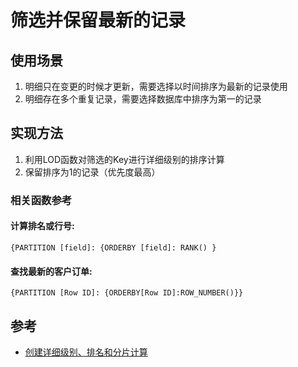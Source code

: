 # 筛选并保留最新的记录

## 使用场景

1. 明细只在变更的时候才更新，需要选择以时间排序为最新的记录使用
2. 明细存在多个重复记录，需要选择数据库中排序为第一的记录

## 实现方法

1. 利用LOD函数对筛选的Key进行详细级别的排序计算
2. 保留排序为1的记录（优先度最高）

### 相关函数参考

#### 计算排名或行号:
```
{PARTITION [field]: {ORDERBY [field]: RANK() }
```

#### 查找最新的客户订单:
````
{PARTITION [Row ID]: {ORDERBY[Row ID]:ROW_NUMBER()}}
````


## 参考

- [创建详细级别、排名和分片计算](https://help.tableau.com/current/prep/zh-cn/prep_calculations.htm)
